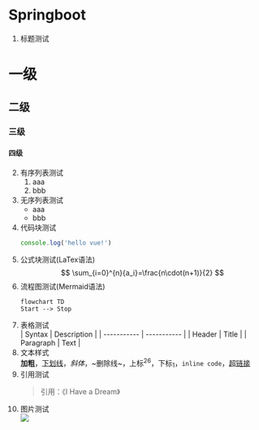 # Springboot
1. 标题测试
# 一级
## 二级
### 三级
#### 四级
2. 有序列表测试
    1. aaa
    2. bbb
3. 无序列表测试
    * aaa
    * bbb
4. 代码块测试
   ```js
   console.log('hello vue!')
   ```
5. 公式块测试(LaTex语法)  
   $$
   \sum_{i=0}^{n}{a_i}=\frac{n\cdot(n+1)}{2}
   $$
6. 流程图测试(Mermaid语法)
    ```mermaid
    flowchart TD
    Start --> Stop
    ```
7. 表格测试    
   | Syntax      | Description |
   | ----------- | ----------- |
   | Header      | Title       |
   | Paragraph   | Text        |
8. 文本样式  
**加粗**，<u>下划线</u>，_斜体_，~删除线~，上标<sup>26</sup>，下标<sub>1</sub>，`inline code`，[超链接](https://imzbf.cc)
9. 引用测试
   > 引用：《I Have a Dream》
10. 图片测试  
   ![](https://avatars.githubusercontent.com/u/76812193?s%E2%80%A600&u=1944a4809b1f20b458412b7bb058866b8048fa1a&v=4)
